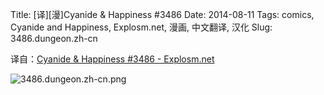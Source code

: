 Title: [译][漫]Cyanide & Happiness #3486
Date: 2014-08-11
Tags: comics, Cyanide and Happiness, Explosm.net, 漫画, 中文翻译, 汉化
Slug: 3486.dungeon.zh-cn

译自：[Cyanide & Happiness #3486 - Explosm.net](http://explosm.net/comics/3486/)


![3486.dungeon.zh-cn.png](/static/images/comics/3486.dungeon.zh-cn.png)




